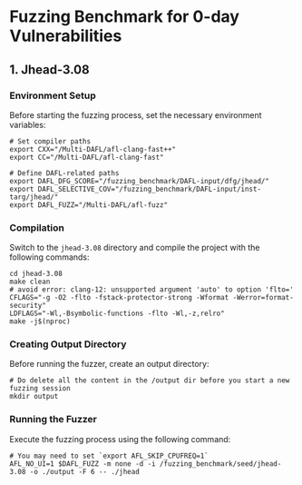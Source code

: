# Fuzzing Benchmark for 0-day Vulnerabilities

## 1. Jhead-3.08

### Environment Setup
Before starting the fuzzing process, set the necessary environment variables:

```shell
# Set compiler paths
export CXX="/Multi-DAFL/afl-clang-fast++"
export CC="/Multi-DAFL/afl-clang-fast"

# Define DAFL-related paths
export DAFL_DFG_SCORE="/fuzzing_benchmark/DAFL-input/dfg/jhead/"
export DAFL_SELECTIVE_COV="/fuzzing_benchmark/DAFL-input/inst-targ/jhead/"
export DAFL_FUZZ="/Multi-DAFL/afl-fuzz"
```

### Compilation
Switch to the `jhead-3.08` directory and compile the project with the following commands:
```shell
cd jhead-3.08
make clean
# avoid error: clang-12: unsupported argument 'auto' to option 'flto='
CFLAGS="-g -O2 -flto -fstack-protector-strong -Wformat -Werror=format-security" 
LDFLAGS="-Wl,-Bsymbolic-functions -flto -Wl,-z,relro" 
make -j$(nproc)
```
### Creating Output Directory
Before running the fuzzer, create an output directory:
```shell
# Do delete all the content in the /output dir before you start a new fuzzing session
mkdir output
```
### Running the Fuzzer
Execute the fuzzing process using the following command:
```shell
# You may need to set `export AFL_SKIP_CPUFREQ=1`
AFL_NO_UI=1 $DAFL_FUZZ -m none -d -i /fuzzing_benchmark/seed/jhead-3.08 -o ./output -F 6 -- ./jhead
```